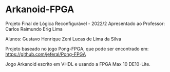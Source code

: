 # Arkanoid-FPGA

Projeto Final de Lógica Reconfigurável - 2022/2
Apresentado ao Professor: Carlos Raimundo Erig Lima

Alunos: Gustavo Henrique Zeni
        Lucas de Lima da Silva
         
Projeto baseado no jogo Pong-FPGA, que pode ser encontrado em: https://github.com/jeferal/Pong-FPGA

Jogo Arkanoid escrito em VHDL e usando a FPGA Max 10 DE10-Lite.
